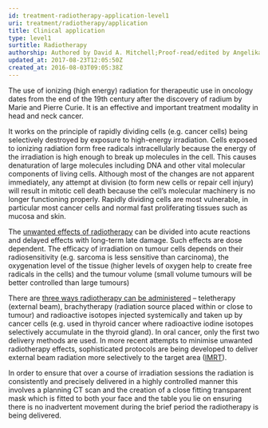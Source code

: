 ```yaml
---
id: treatment-radiotherapy-application-level1
uri: treatment/radiotherapy/application
title: Clinical application
type: level1
surtitle: Radiotherapy
authorship: Authored by David A. Mitchell;Proof-read/edited by Angelika Sebald
updated_at: 2017-08-23T12:05:50Z
created_at: 2016-08-03T09:05:38Z
---
```


<p>The use of ionizing (high energy) radiation for therapeutic use
    in oncology dates from the end of the 19th century after
    the discovery of radium by Marie and Pierre Curie. It is
    an effective and important treatment modality in head and
    neck cancer.</p>
<p>It works on the principle of rapidly dividing cells (e.g. cancer
    cells) being selectively destroyed by exposure to high-energy
    irradiation. Cells exposed to ionizing radiation form free
    radicals intracellularly because the energy of the irradiation
    is high enough to break up molecules in the cell. This causes
    denaturation of large molecules including DNA and other vital
    molecular components of living cells. Although most of the
    changes are not apparent immediately, any attempt at division
    (to form new cells or repair cell injury) will result in
    mitotic cell death because the cell’s molecular machinery
    is no longer functioning properly. Rapidly dividing cells
    are most vulnerable, in particular most cancer cells and
    normal fast proliferating tissues such as mucosa and skin.</p>
<p>The <a href="/treatment/radiotherapy/application/more-info">unwanted effects of radiotherapy</a>    can be divided into acute reactions and delayed effects with
    long-term late damage. Such effects are dose dependent. The
    efficacy of irradiation on tumour cells depends on their
    radiosensitivity (e.g. sarcoma is less sensitive than carcinoma),
    the oxygenation level of the tissue (higher levels of oxygen
    help to create free radicals in the cells) and the tumour
    volume (small volume tumours will be better controlled than
    large tumours)</p>
<p>There are <a href="/treatment/radiotherapy/application/more-info">three ways radiotherapy can be administered</a>    – teletherapy (external beam), brachytherapy (radiation source
    placed within or close to tumour) and radioactive isotopes
    injected systemically and taken up by cancer cells (e.g.
    used in thyroid cancer where radioactive iodine isotopes
    selectively accumulate in the thyroid gland). In oral cancer,
    only the first two delivery methods are used. In more recent
    attempts to minimise unwanted radiotherapy effects, sophisticated
    protocols are being developed to deliver external beam radiation
    more selectively to the target area (<a href="/treatment/radiotherapy/application/more-info">IMRT</a>).</p>
<p>In order to ensure that over a course of irradiation sessions
    the radiation is consistently and precisely delivered in
    a highly controlled manner this involves a planning CT scan
    and the creation of a close fitting transparent mask which
    is fitted to both your face and the table you lie on ensuring
    there is no inadvertent movement during the brief period
    the radiotherapy is being delivered.</p>

